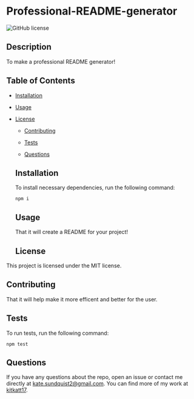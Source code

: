 # Professional-README-generator
  ![GitHub license](https://img.shields.io/badge/license-MIT-blue.svg)

  ## Description

  To make a professional README generator!

  ## Table of Contents 

  * [Installation](#installation)

  * [Usage](#usage)
  
* [License](#license)

  * [Contributing](#contributing)

  * [Tests](#tests)

  * [Questions](#questions)

  ## Installation

  To install necessary dependencies, run the following command:

  ```
  npm i
  ```

  ## Usage

  That it will create a README for your project!

  ## License

This project is licensed under the MIT license.
  
  ## Contributing

  That it will help make it more efficent and better for the user.

  ## Tests

  To run tests, run the following command:

  ```
  npm test
  ```

  ## Questions

  If you have any questions about the repo, open an issue or contact me directly at kate.sundquist2@gmail.com. You can find more of my work at [kitkatt17](https://github.com/kitkatt17/).

  